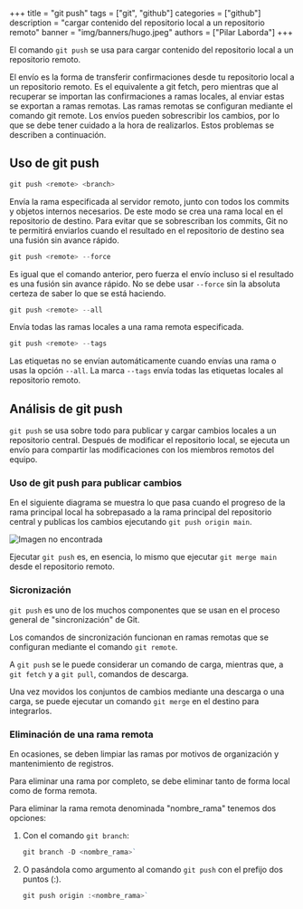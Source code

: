 +++
title = "git push"
tags = ["git", "github"]
categories = ["github"]
description = "cargar contenido del repositorio local a un repositorio remoto"
banner = "img/banners/hugo.jpeg"
authors = ["Pilar Laborda"]
+++

El comando `git push` se usa para cargar contenido del repositorio local a un repositorio remoto. 

El envío es la forma de transferir confirmaciones desde tu repositorio local a un repositorio remoto. Es el equivalente a git fetch, pero mientras que al recuperar se importan las confirmaciones a ramas locales, al enviar estas se exportan a ramas remotas. Las ramas remotas se configuran mediante el comando git remote. Los envíos pueden sobrescribir los cambios, por lo que se debe tener cuidado a la hora de realizarlos. Estos problemas se describen a continuación.

## Uso de git push

```js
git push <remote> <branch>
```

Envía la rama especificada al servidor remoto, junto con todos los commits y objetos internos necesarios. De este modo se crea una rama local en el repositorio de destino. Para evitar que se sobrescriban los commits, Git no te permitirá enviarlos cuando el resultado en el repositorio de destino sea una fusión sin avance rápido.

```js
git push <remote> --force
```


Es igual que el comando anterior, pero fuerza el envío incluso si el resultado es una fusión sin avance rápido. No se debe usar `--force` sin la absoluta certeza de saber lo que se está haciendo.

```js
git push <remote> --all
```
Envía todas las ramas locales a una rama remota especificada.

```js
git push <remote> --tags
```

Las etiquetas no se envían automáticamente cuando envías una rama o usas la opción `--all`. La marca `--tags` envía todas las etiquetas locales al repositorio remoto.

## Análisis de git push

`git push` se usa sobre todo para publicar y cargar cambios locales a un repositorio central. Después de modificar el repositorio local, se ejecuta un envío para compartir las modificaciones con los miembros remotos del equipo.

### Uso de git push para publicar cambios

En el siguiente diagrama se muestra lo que pasa cuando el progreso de la rama principal local ha sobrepasado a la rama principal del repositorio central y publicas los cambios ejecutando `git push origin main`. 

![Imagen no encontrada](/img/git_push.png "antes de git push")

Ejecutar `git push` es, en esencia, lo mismo que ejecutar `git merge main` desde el repositorio remoto.


### Sicronización

`git push` es uno de los muchos componentes que se usan en el proceso general de "sincronización" de Git. 

Los comandos de sincronización funcionan en ramas remotas que se configuran mediante el comando `git remote`. 

A `git push` se le puede considerar un comando de carga, mientras que, a `git fetch` y a `git pull`, comandos de descarga. 

Una vez movidos los conjuntos de cambios mediante una descarga o una carga, se puede ejecutar un comando `git merge` en el destino para integrarlos.

### Eliminación de una rama remota

En ocasiones, se deben limpiar las ramas por motivos de organización y mantenimiento de registros. 

Para eliminar una rama por completo, se debe eliminar tanto de forma local como de forma remota.

Para eliminar la rama remota denominada "nombre_rama" tenemos dos opciones:

1. Con el comando `git branch`:

    ```js
    git branch -D <nombre_rama>`
    ```

2. O pasándola como argumento al comando `git push` con el prefijo dos puntos (:).

    ```js
    git push origin :<nombre_rama>`
    ```